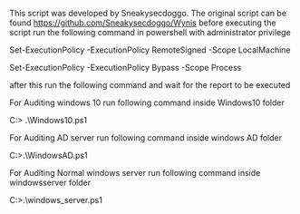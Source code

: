 This script was developed by Sneakysecdoggo. The original script can be found https://github.com/Sneakysecdoggo/Wynis 
before executing the script run the following command in powershell with administrator privilege 


Set-ExecutionPolicy -ExecutionPolicy RemoteSigned -Scope LocalMachine

Set-ExecutionPolicy -ExecutionPolicy Bypass -Scope Process

after this run the following command and wait for the report to be executed 

For Auditing windows 10 run following command inside Windows10 folder 

C:> .\Windows10.ps1

For Auditing AD server run following command inside windows AD folder 

C:>.\WindowsAD.ps1

For Auditing Normal windows server run following command inside windowsserver folder

C:>.\windows_server.ps1
